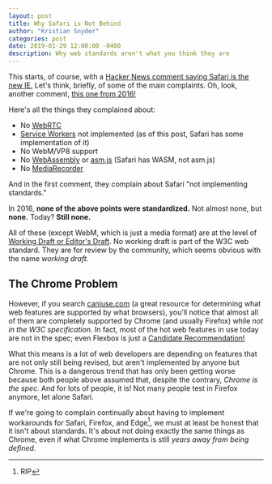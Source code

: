 ```yaml
---
layout: post
title: Why Safari is Not Behind
author: "Kristian Snyder"
categories: post
date: 2019-01-29 12:00:00 -0400
description: Why web standards aren't what you think they are
---
```


This starts, of course, with a 
[Hacker News comment saying Safari is the new IE.](https://news.ycombinator.com/item?id=19024609)
Let's think, briefly, of some of the main complaints. Oh, look, another
comment, [this one from 2016!](https://news.ycombinator.com/item?id=12052549)

Here's all the things they complained about:

- No [WebRTC](https://w3c.github.io/webrtc-pc/)
- [Service Workers](https://w3c.github.io/ServiceWorker/) not implemented
(as of this post, Safari has some implementation of it)
- No WebM/VP8 support
- No [WebAssembly](https://webassembly.github.io/spec/core/bikeshed/index.html)
or [asm.js](http://asmjs.org/spec/latest/) (Safari has WASM, not asm.js)
- No [MediaRecorder](https://w3c.github.io/mediacapture-record/MediaRecorder.html)

And in the first comment, they complain about Safari "not implementing standards."

In 2016, **none of the above points were standardized.** Not almost none, 
but **none.** Today? **Still none.**

All of these (except WebM, which is just a media format) are at
the level of [Working Draft or Editor's Draft](https://stackoverflow.com/a/7661387).
No working draft is part of the W3C web standard. They are for review by
the community, which seems obvious with the name *working draft.*

## The Chrome Problem

However, if you search [caniuse.com](https://caniuse.com) (a great resource for
determining what web features are supported by what browsers), you'll notice
that almost all of them are completely supported by Chrome (and usually
Firefox) while *not in the W3C specification.* In fact, most of the hot
web features in use today are not in the spec; even Flexbox is just a
[Candidate Recommendation!](https://caniuse.com/#feat=flexbox)

What this means is a lot of web developers are depending on features that
are not only still being revised, but aren't implemented by anyone but Chrome.
This is a dangerous trend that has only been getting worse because both
people above assumed that, despite the contrary,
*Chrome is the spec.* And for lots of people, it is!
Not many people test in Firefox anymore, let alone Safari.

If we're going to complain continually about having to implement workarounds
for Safari, Firefox, and Edge[^1], we must at least be honest that it isn't
about standards. It's about not doing exactly the same things as Chrome,
even if what Chrome implements is still *years away from being defined.*

[^1]: RIP
